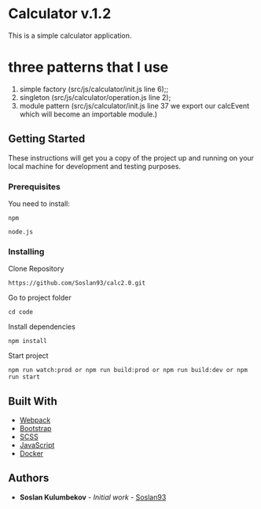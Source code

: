 # Calculator v.1.2

This is a simple calculator application.

# three patterns that I use
1) simple factory (src/js/calculator/init.js line 6);;
2) singleton (src/js/calculator/operation.js line 2);
3) module pattern (src/js/calculator/init.js line 37  we export our calcEvent which will become an importable module.)

## Getting Started

These instructions will get you a copy of the project up and running on your local machine for development and testing purposes.

### Prerequisites

You need to install:

```
npm
```
```
node.js
```

### Installing

Clone Repository

```
https://github.com/Soslan93/calc2.0.git
```
Go to project folder
```
cd code
```
Install dependencies
```
npm install
```
Start project
```
npm run watch:prod or npm run build:prod or npm run build:dev or npm run start
```
## Built With

* [Webpack](https://webpack.js.org/)
* [Bootstrap](https://getbootstrap.com/)
* [SCSS](https://sass-lang.com/)
* [JavaScript](https://www.javascript.com/)
* [Docker](https://www.docker.com/)

## Authors

* **Soslan Kulumbekov** - *Initial work* - [Soslan93](https://github.com/Soslan93)